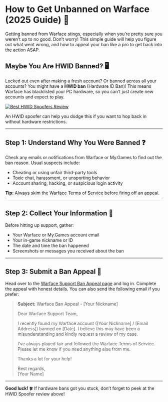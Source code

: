 # How to Get Unbanned on Warface (2025 Guide) 🎯

Getting banned from Warface stings, especially when you’re pretty sure you weren’t up to no good. Don’t worry! This simple guide will help you figure out what went wrong, and how to appeal your ban like a pro to get back into the action ASAP.

## Maybe You Are HWID Banned? 🖥️

Locked out even after making a fresh account? Or banned across all your accounts? You might have a **HWID ban** (Hardware ID Ban)! This means Warface has blacklisted your PC hardware, so you can’t just create new accounts and expect to play.

[![Best HWID Spoofers Review](https://img.shields.io/badge/Best%20HWID%20Spoofers-Read%20Review-brightgreen?style=for-the-badge&logo=origin)](https://hwid-spoofer.mystrikingly.com/)

An HWID spoofer can help you dodge this if you want to hop back in without hardware restrictions.

---

## Step 1: Understand Why You Were Banned ❓

Check any emails or notifications from Warface or My.Games to find out the ban reason. Usual suspects include:
- Cheating or using unfair third-party tools  
- Toxic chat, harassment, or unsporting behavior  
- Account sharing, hacking, or suspicious login activity  

**Tip:** Always skim the Warface Terms of Service before firing off an appeal.

---

## Step 2: Collect Your Information 📝

Before hitting up support, gather:
- Your Warface or My.Games account email  
- Your in-game nickname or ID  
- The date and time the ban happened  
- Screenshots or messages you received about the ban  

---

## Step 3: Submit a Ban Appeal 📧

Head over to the [Warface Support Ban Appeal page](https://support.my.games/en/warface) and log in. Complete the appeal with honest details. You can also send the following email if you prefer:

> **Subject:** Warface Ban Appeal - [Your Nickname]  
>  
> Dear Warface Support Team,  
>  
> I recently found my Warface account ([Your Nickname] / [Email Address]) banned on [Date]. I believe this may have been a misunderstanding and kindly request a review of my case.  
>  
> I’ve always played fair and followed the Warface Terms of Service. Please let me know if you need anything else from me.  
>  
> Thanks a lot for your help!  
>  
> Best regards,  
> [Your Name]

---

**Good luck!** 🍀 If hardware bans got you stuck, don’t forget to peek at the HWID Spoofer review above!